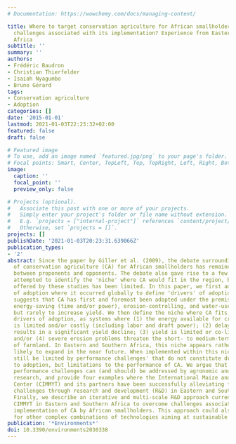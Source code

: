 ```yaml
---
# Documentation: https://wowchemy.com/docs/managing-content/

title: Where to target conservation agriculture for African smallholders? How to overcome
  challenges associated with its implementation? Experience from Eastern and Southern
  Africa
subtitle: ''
summary: ''
authors:
- Frédéric Baudron
- Christian Thierfelder
- Isaiah Nyagumbo
- Bruno Gérard
tags:
- Conservation agriculture
- Adoption
categories: []
date: '2015-01-01'
lastmod: 2021-01-03T22:23:32+02:00
featured: false
draft: false

# Featured image
# To use, add an image named `featured.jpg/png` to your page's folder.
# Focal points: Smart, Center, TopLeft, Top, TopRight, Left, Right, BottomLeft, Bottom, BottomRight.
image:
  caption: ''
  focal_point: ''
  preview_only: false

# Projects (optional).
#   Associate this post with one or more of your projects.
#   Simply enter your project's folder or file name without extension.
#   E.g. `projects = ["internal-project"]` references `content/project/deep-learning/index.md`.
#   Otherwise, set `projects = []`.
projects: []
publishDate: '2021-01-03T20:23:31.639066Z'
publication_types:
- '2'
abstract: Since the paper by Giller et al. (2009), the debate surrounding the suitability
  of conservation agriculture (CA) for African smallholders has remained polarized
  between proponents and opponents. The debate also gave rise to a few studies that
  attempted to identify the 'niche' where CA would fit in the region, but the insight
  offered by these studies has been limited. In this paper, we first analyze the rationale
  of adoption where it occurred globally to define 'drivers' of adoption. Our analysis
  suggests that CA has first and foremost been adopted under the premises of being
  energy-saving (time and/or power), erosion-controlling, and water-use efficient,
  but rarely to increase yield. We then define the niche where CA fits, based on these
  drivers of adoption, as systems where (1) the energy available for crop establishment
  is limited and/or costly (including labor and draft power); (2) delayed planting
  results in a significant yield decline; (3) yield is limited or co-limited by water;
  and/or (4) severe erosion problems threaten the short- to medium-term productivity
  of farmland. In Eastern and Southern Africa, this niche appears rather large and
  likely to expand in the near future. When implemented within this niche, CA may
  still be limited by performance challenges' that do not constitute drivers or barriers
  to adoption, but limitations to the performance of CA. We argue that most of these
  performance challenges can (and should) be addressed by agronomic and socio-economic
  research, and provide four examples where the International Maize and Wheat Improvement
  Center (CIMMYT) and its partners have been successfully alleviating four very different
  challenges through research and development (R&D) in Eastern and Southern Africa.
  Finally, we describe an iterative and multi-scale R&D approach currently used by
  CIMMYT in Eastern and Southern Africa to overcome challenges associated with the
  implementation of CA by African smallholders. This approach could also be useful
  for other complex combinations of technologies aiming at sustainable intensification.
publication: '*Environments*'
doi: 10.3390/environments2030338
---
```

